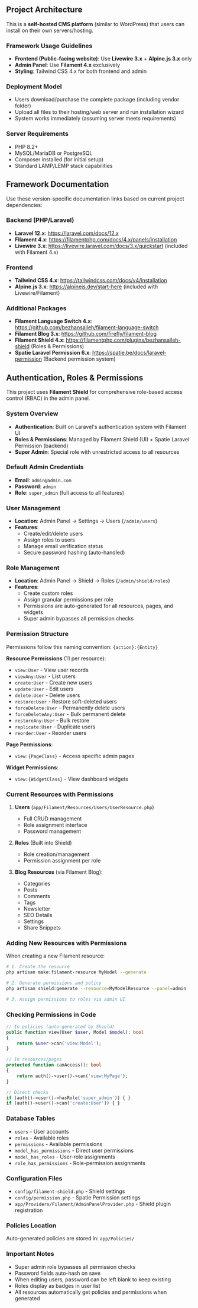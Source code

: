 ## Project Architecture

This is a **self-hosted CMS platform** (similar to WordPress) that users can install on their own servers/hosting.

### Framework Usage Guidelines
- **Frontend (Public-facing website)**: Use **Livewire 3.x** + **Alpine.js 3.x** only
- **Admin Panel**: Use **Filament 4.x** exclusively
- **Styling**: Tailwind CSS 4.x for both frontend and admin

### Deployment Model
- Users download/purchase the complete package (including vendor folder)
- Upload all files to their hosting/web server and run installation wizard
- System works immediately (assuming server meets requirements)

### Server Requirements
- PHP 8.2+
- MySQL/MariaDB or PostgreSQL
- Composer installed (for initial setup)
- Standard LAMP/LEMP stack capabilities

## Framework Documentation
Use these version-specific documentation links based on current project dependencies:

### Backend (PHP/Laravel)
- **Laravel 12.x**: https://laravel.com/docs/12.x
- **Filament 4.x**: https://filamentphp.com/docs/4.x/panels/installation
- **Livewire 3.x**: https://livewire.laravel.com/docs/3.x/quickstart (included with Filament 4.x)

### Frontend
- **Tailwind CSS 4.x**: https://tailwindcss.com/docs/v4/installation
- **Alpine.js 3.x**: https://alpinejs.dev/start-here (included with Livewire/Filament)

### Additional Packages
- **Filament Language Switch 4.x**: https://github.com/bezhansalleh/filament-language-switch
- **Filament Blog 3.x**: https://github.com/firefly/filament-blog
- **Filament Shield 4.x**: https://filamentphp.com/plugins/bezhansalleh-shield (Roles & Permissions)
- **Spatie Laravel Permission 6.x**: https://spatie.be/docs/laravel-permission (Backend permission system)

## Authentication, Roles & Permissions

This project uses **Filament Shield** for comprehensive role-based access control (RBAC) in the admin panel.

### System Overview
- **Authentication**: Built on Laravel's authentication system with Filament UI
- **Roles & Permissions**: Managed by Filament Shield (UI) + Spatie Laravel Permission (backend)
- **Super Admin**: Special role with unrestricted access to all resources

### Default Admin Credentials
- **Email**: `admin@admin.com`
- **Password**: `admin`
- **Role**: `super_admin` (full access to all features)

### User Management
- **Location**: Admin Panel → Settings → Users (`/admin/users`)
- **Features**:
  - Create/edit/delete users
  - Assign roles to users
  - Manage email verification status
  - Secure password hashing (auto-handled)

### Role Management
- **Location**: Admin Panel → Shield → Roles (`/admin/shield/roles`)
- **Features**:
  - Create custom roles
  - Assign granular permissions per role
  - Permissions are auto-generated for all resources, pages, and widgets
  - Super admin bypasses all permission checks

### Permission Structure
Permissions follow this naming convention: `{action}:{Entity}`

**Resource Permissions** (11 per resource):
- `view:User` - View user records
- `viewAny:User` - List users
- `create:User` - Create new users
- `update:User` - Edit users
- `delete:User` - Delete users
- `restore:User` - Restore soft-deleted users
- `forceDelete:User` - Permanently delete users
- `forceDeleteAny:User` - Bulk permanent delete
- `restoreAny:User` - Bulk restore
- `replicate:User` - Duplicate users
- `reorder:User` - Reorder users

**Page Permissions**:
- `view:{PageClass}` - Access specific admin pages

**Widget Permissions**:
- `view:{WidgetClass}` - View dashboard widgets

### Current Resources with Permissions
1. **Users** (`app/Filament/Resources/Users/UserResource.php`)
   - Full CRUD management
   - Role assignment interface
   - Password management

2. **Roles** (Built into Shield)
   - Role creation/management
   - Permission assignment per role

3. **Blog Resources** (via Filament Blog):
   - Categories
   - Posts
   - Comments
   - Tags
   - Newsletter
   - SEO Details
   - Settings
   - Share Snippets

### Adding New Resources with Permissions

When creating a new Filament resource:

```bash
# 1. Create the resource
php artisan make:filament-resource MyModel --generate

# 2. Generate permissions and policy
php artisan shield:generate --resource=MyModelResource --panel=admin

# 3. Assign permissions to roles via admin UI
```

### Checking Permissions in Code

```php
// In policies (auto-generated by Shield)
public function view(User $user, Model $model): bool
{
    return $user->can('view:Model');
}

// In resources/pages
protected function canAccess(): bool
{
    return auth()->user()->can('view:MyPage');
}

// Direct checks
if (auth()->user()->hasRole('super_admin')) { }
if (auth()->user()->can('create:User')) { }
```

### Database Tables
- `users` - User accounts
- `roles` - Available roles
- `permissions` - Available permissions
- `model_has_permissions` - Direct user permissions
- `model_has_roles` - User-role assignments
- `role_has_permissions` - Role-permission assignments

### Configuration Files
- `config/filament-shield.php` - Shield settings
- `config/permission.php` - Spatie Permission settings
- `app/Providers/Filament/AdminPanelProvider.php` - Shield plugin registration

### Policies Location
Auto-generated policies are stored in: `app/Policies/`

### Important Notes
- Super admin role bypasses all permission checks
- Password fields auto-hash on save
- When editing users, password can be left blank to keep existing
- Roles display as badges in user list
- All resources automatically get policies and permissions when generated